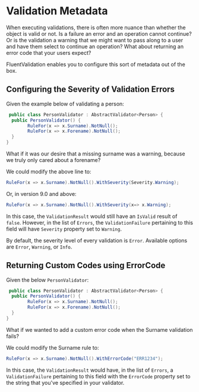 # Validation Metadata

When executing validations, there is often more nuance than whether the object is valid or not. Is a failure an error and an operation cannot continue? Or is the validation a warning that we might want to pass along to a user and have them select to continue an operation? What about returning an error code that your users expect?

FluentValidation enables you to configure this sort of metadata out of the box.

## Configuring the Severity of Validation Errors

Given the example below of validating a person:

```csharp
 public class PersonValidator : AbstractValidator<Person> {
  public PersonValidator() {
        RuleFor(x => x.Surname).NotNull();
        RuleFor(x => x.Forename).NotNull();
  }
}
```

What if it was our desire that a missing surname was a warning, because we truly only cared about a forename?

We could modify the above line to:

```csharp
RuleFor(x => x.Surname).NotNull().WithSeverity(Severity.Warning);
```

Or, in version 9.0 and above:

```csharp
RuleFor(x => x.Surname).NotNull().WithSeverity(x=> x.Warning);
```

In this case, the `ValidationResult` would still have an `IsValid` result of `false`. However, in the list of `Errors`, the `ValidationFailure` pertaining to this field will have `Severity` property set to `Warning`.

By default, the severity level of every validation is `Error`. Available options are `Error`, `Warning`, or `Info`.

## Returning Custom Codes using ErrorCode

Given the below `PersonValidator`:

```csharp
 public class PersonValidator : AbstractValidator<Person> {
  public PersonValidator() {
        RuleFor(x => x.Surname).NotNull();
        RuleFor(x => x.Forename).NotNull();
  }
}
```

What if we wanted to add a custom error code when the Surname validation fails?

We could modify the Surname rule to:

```csharp
RuleFor(x => x.Surname).NotNull().WithErrorCode("ERR1234");
```

In this case, the `ValidationResult` would have, in the list of `Errors`, a `ValidationFailure` pertaining to this field with the `ErrorCode` property set to the string that you've specified in your validator.

